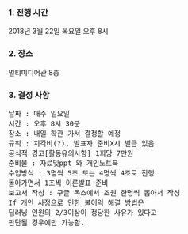 ### 1. 진행 시간
2018년 3월 22일 목요일 오후 8시

### 2. 장소
멀티미디어관 8층

### 3. 결정 사항
<pre>
날짜 : 매주 일요일
시간 : 오후 8시 30분
장소 : 내일 학관 가서 결정할 예정
규칙 : 지각비(?), 발표자 준비X시 벌금 있음
공식적 경고[활동유의사항] 1회당 7만원
준비물 : 자료및ppt 와 개인노트북
수업방식 : 3명씩 5조 또는 4명씩 4조로 진행
돌아가면서 1조씩 이론발표 준비
보고서 작성 : 구글 독스에서 조원 한명씩 뽑아서 작성
If 개인 사정으로 인한 불이익 해결 방법은
딥러닝 인원의 2/3이상이 정당한 사유가 있다고
판단될 경우에만 가능함.
</pre>
